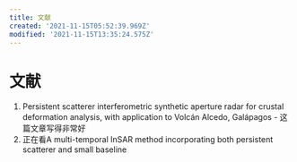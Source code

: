 ```yaml
---
title: 文献
created: '2021-11-15T05:52:39.969Z'
modified: '2021-11-15T13:35:24.575Z'
---
```


# 文献
1. Persistent scatterer interferometric synthetic aperture radar for crustal deformation analysis, with application to Volcán Alcedo, Galápagos  - 这篇文章写得非常好
1. 正在看A multi-temporal InSAR method incorporating both persistent scatterer and small baseline
